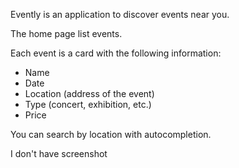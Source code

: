 Evently is an application to discover events near you.

The home page list events.

Each event is a card with the following information:

- Name
- Date
- Location (address of the event)
- Type (concert, exhibition, etc.)
- Price

You can search by location with autocompletion.

I don't have screenshot
